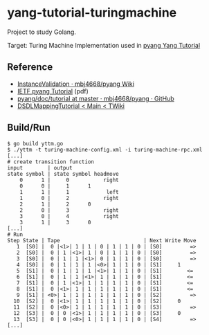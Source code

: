 # yang-tutorial-turingmachine

Project to study Golang.

Target: Turing Machine Implementation used in [pyang Yang Tutorial](https://github.com/mbj4668/pyang/wiki/InstanceValidation)

## Reference

* [InstanceValidation · mbj4668/pyang Wiki](https://github.com/mbj4668/pyang/wiki/InstanceValidation)
* [IETF pyang Tutorial](https://www.ietf.org/slides/slides-edu-pyang-tutorial-01.pdf) (pdf)
* [pyang/doc/tutorial at master · mbj4668/pyang · GitHub](https://github.com/mbj4668/pyang/tree/master/doc/tutorial)
* [DSDLMappingTutorial < Main < TWiki](http://www.yang-central.org/twiki/bin/view/Main/DSDLMappingTutorial)

## Build/Run

```
$ go build yttm.go
$ ./yttm -t turing-machine-config.xml -i turing-machine-rpc.xml
[...]
# create transition function
input        | output
state symbol | state symbol headmove
    0      1 |     0           right
    0      0 |     1      1         
    1      1 |     1            left
    1      0 |     2           right
    2      1 |     2      0         
    2      0 |     3           right
    3      0 |     4           right
    3      1 |     3      0         
[...]
# Run
Step State | Tape                           | Next Write Move
   1  [S0] |  0 |<1>| 1 | 1 | 0 | 1 | 1 | 0 | [S0]         =>
   2  [S0] |  0 | 1 |<1>| 1 | 0 | 1 | 1 | 0 | [S0]         =>
   3  [S0] |  0 | 1 | 1 |<1>| 0 | 1 | 1 | 0 | [S0]         =>
   4  [S0] |  0 | 1 | 1 | 1 |<0>| 1 | 1 | 0 | [S1]     1     
   5  [S1] |  0 | 1 | 1 | 1 |<1>| 1 | 1 | 0 | [S1]        <= 
   6  [S1] |  0 | 1 | 1 |<1>| 1 | 1 | 1 | 0 | [S1]        <= 
   7  [S1] |  0 | 1 |<1>| 1 | 1 | 1 | 1 | 0 | [S1]        <= 
   8  [S1] |  0 |<1>| 1 | 1 | 1 | 1 | 1 | 0 | [S1]        <= 
   9  [S1] | <0>| 1 | 1 | 1 | 1 | 1 | 1 | 0 | [S2]         =>
  10  [S2] |  0 |<1>| 1 | 1 | 1 | 1 | 1 | 0 | [S2]     0     
  11  [S2] |  0 |<0>| 1 | 1 | 1 | 1 | 1 | 0 | [S3]         =>
  12  [S3] |  0 | 0 |<1>| 1 | 1 | 1 | 1 | 0 | [S3]     0     
  13  [S3] |  0 | 0 |<0>| 1 | 1 | 1 | 1 | 0 | [S4]         =>
[...]
```
